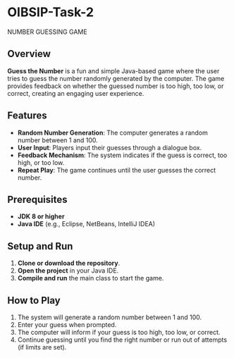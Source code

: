 # OIBSIP-Task-2
NUMBER GUESSING GAME

## Overview
**Guess the Number** is a fun and simple Java-based game where the user tries to guess the number randomly generated by the computer. The game provides feedback on whether the guessed number is too high, too low, or correct, creating an engaging user experience.

## Features
- **Random Number Generation**: The computer generates a random number between 1 and 100.
- **User Input**: Players input their guesses through a dialogue box.
- **Feedback Mechanism**: The system indicates if the guess is correct, too high, or too low.
- **Repeat Play**: The game continues until the user guesses the correct number.

## Prerequisites
- **JDK 8 or higher**
- **Java IDE** (e.g., Eclipse, NetBeans, IntelliJ IDEA)

## Setup and Run
1. **Clone or download the repository**.
2. **Open the project** in your Java IDE.
3. **Compile and run** the main class to start the game.

## How to Play
1. The system will generate a random number between 1 and 100.
2. Enter your guess when prompted.
3. The computer will inform if your guess is too high, too low, or correct.
4. Continue guessing until you find the right number or run out of attempts (if limits are set).
